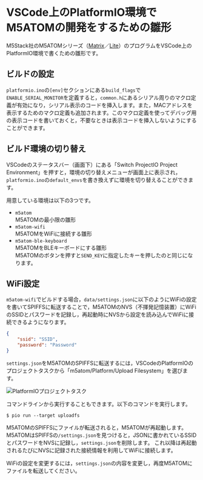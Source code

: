 # VSCode上のPlatformIO環境でM5ATOMの開発をするための雛形

M5Stack社のM5ATOMシリーズ（[Matrix](https://docs.m5stack.com/en/core/atom_matrix)／[Lite](https://docs.m5stack.com/en/core/atom_lite)）のプログラムをVSCode上のPlatformIO環境で書くための雛形です。

## ビルドの設定

`platformio.ino`の`[env]`セクションにある`build_flags`で`ENABLE_SERIAL_MONITOR`を定義すると，`common.h`にあるシリアル周りのマクロ定義が有効になり，シリアル表示のコードを挿入します。また，MACアドレスを表示するためのマクロ定義も追加されます。このマクロ定義を使ってデバッグ用の表示コードを書いておくと，不要なときは表示コードを挿入しないようにすることができます。

## ビルド環境の切り替え

VSCodeのステータスバー（画面下）にある「Switch ProjectIO Project Environment」を押すと，環境の切り替えメニューが画面上に表示され，`platformio.ino`の`default_envs`を書き換えずに環境を切り替えることができます。

用意している環境は以下の3つです。

* `m5atom`  
   M5ATOMの最小限の雛形
* `m5atom-wifi`  
   M5ATOMをWiFiに接続する雛形
* `m5atom-ble-keyboard`  
   M5ATOMをBLEキーボードにする雛形  
   M5ATOMのボタンを押すと`SEND_KEY`に指定したキーを押したのと同じになります。

## WiFi設定

`m5atom-wifi`でビルドする場合，`data/settings.json`に以下のようにWiFiの設定を書いてSPIFFSに転送することで，M5ATOMのNVS（不揮発記憶装置）にWiFiのSSIDとパスワードを記録し，再起動時にNVSから設定を読み込んでWiFiに接続できるようになります。

```data/settings.json
{
    "ssid": "SSID",
    "password": "Password"
}
```

`settings.json`をM5ATOMのSPIFFSに転送するには，VSCodeのPlatformIOのプロジェクトタスクから「m5atom/Platform/Upload Filesystem」を選びます。

![PlatformIOプロジェクトタスク](https://i.gyazo.com/41b42c0a6a6377485767a8dca70b8d9a.png)

コマンドラインから実行することもできます。以下のコマンドを実行します。

```
$ pio run --target uploadfs
```

M5ATOMのSPIFFSにファイルが転送されると，M5ATOMが再起動します。
M5ATOMはSPIFFSの`/settings.json`を見つけると，JSONに書かれているSSIDとパスワードをNVSに記録し，`settings.json`を削除します。
これ以降は再起動されるたびにNVSに記録された接続情報を利用してWiFiに接続します。

WiFiの設定を変更するには，`settings.json`の内容を変更し，再度M5ATOMにファイルを転送してください。
